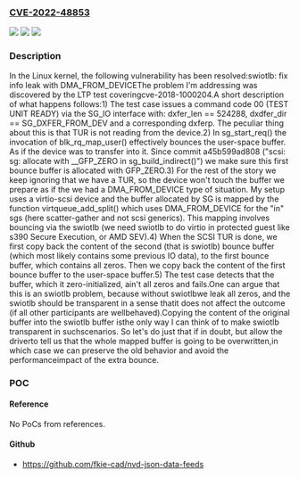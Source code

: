 ### [CVE-2022-48853](https://cve.mitre.org/cgi-bin/cvename.cgi?name=CVE-2022-48853)
![](https://img.shields.io/static/v1?label=Product&message=Linux&color=blue)
![](https://img.shields.io/static/v1?label=Version&message=1da177e4c3f4%3C%20c132f2ba716b%20&color=brighgreen)
![](https://img.shields.io/static/v1?label=Vulnerability&message=n%2Fa&color=brighgreen)

### Description

In the Linux kernel, the following vulnerability has been resolved:swiotlb: fix info leak with DMA_FROM_DEVICEThe problem I'm addressing was discovered by the LTP test coveringcve-2018-1000204.A short description of what happens follows:1) The test case issues a command code 00 (TEST UNIT READY) via the SG_IO   interface with: dxfer_len == 524288, dxdfer_dir == SG_DXFER_FROM_DEV   and a corresponding dxferp. The peculiar thing about this is that TUR   is not reading from the device.2) In sg_start_req() the invocation of blk_rq_map_user() effectively   bounces the user-space buffer. As if the device was to transfer into   it. Since commit a45b599ad808 ("scsi: sg: allocate with __GFP_ZERO in   sg_build_indirect()") we make sure this first bounce buffer is   allocated with GFP_ZERO.3) For the rest of the story we keep ignoring that we have a TUR, so the   device won't touch the buffer we prepare as if the we had a   DMA_FROM_DEVICE type of situation. My setup uses a virtio-scsi device   and the  buffer allocated by SG is mapped by the function   virtqueue_add_split() which uses DMA_FROM_DEVICE for the "in" sgs (here   scatter-gather and not scsi generics). This mapping involves bouncing   via the swiotlb (we need swiotlb to do virtio in protected guest like   s390 Secure Execution, or AMD SEV).4) When the SCSI TUR is done, we first copy back the content of the second   (that is swiotlb) bounce buffer (which most likely contains some   previous IO data), to the first bounce buffer, which contains all   zeros.  Then we copy back the content of the first bounce buffer to   the user-space buffer.5) The test case detects that the buffer, which it zero-initialized,  ain't all zeros and fails.One can argue that this is an swiotlb problem, because without swiotlbwe leak all zeros, and the swiotlb should be transparent in a sense thatit does not affect the outcome (if all other participants are wellbehaved).Copying the content of the original buffer into the swiotlb buffer isthe only way I can think of to make swiotlb transparent in suchscenarios. So let's do just that if in doubt, but allow the driverto tell us that the whole mapped buffer is going to be overwritten,in which case we can preserve the old behavior and avoid the performanceimpact of the extra bounce.

### POC

#### Reference
No PoCs from references.

#### Github
- https://github.com/fkie-cad/nvd-json-data-feeds

